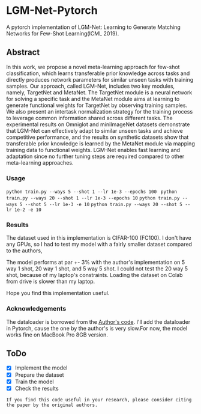 # LGM-Net-Pytorch
A pytorch implementation of LGM-Net: Learning to Generate Matching Networks for Few-Shot Learning(ICML 2019).


## Abstract

In this work, we propose a novel meta-learning approach for few-shot classification, which learns transferable prior knowledge across tasks and directly produces network parameters for similar unseen tasks with training samples. Our approach, called LGM-Net, includes two key modules, namely, TargetNet and MetaNet. The TargetNet module is a neural network for solving a specific task and the MetaNet module aims at learning to generate functional weights for TargetNet by observing training samples. We also present an intertask normalization strategy for the training process to leverage common information shared across different tasks. The experimental results on Omniglot and miniImageNet datasets demonstrate that LGM-Net can effectively adapt to similar unseen tasks and achieve competitive performance, and the results on synthetic datasets show that transferable prior knowledge is learned by the MetaNet module via mapping training data to functional weights. LGM-Net enables fast learning and adaptation since no further tuning steps are required compared to other meta-learning approaches.

### Usage

`python train.py --ways 5 --shot 1 --lr 1e-3 --epochs 100 `
`python train.py --ways 20 --shot 1 --lr 1e-3 --epochs 10`
`python train.py --ways 5 --shot 5 --lr 1e-3 -e 10`
`python train.py --ways 20 --shot 5 --lr 1e-2 -e 10`

### Results

The dataset used in this implementation is CIFAR-100 (FC100). I don't have any GPUs, so I had to test my model with a fairly smaller dataset compared to the authors, <br>

The model performs at par +- 3% with the author's implementation on 5 way 1 shot, 20 way 1 shot, and 5 way 5 shot. I could not test the 20 way 5 shot, because of my laptop's constraints. Loading the dataset on Colab from drive is slower than my laptop. <br>

Hope you find this implementation useful.

### Acknowledgements

The dataloader is borrowed from the [Author's code](https://github.com/likesiwell/LGM-Net/).
I'll add the dataloader in Pytorch, cause the one by the author's is very slow.For now, the model works fine on MacBook Pro 8GB version.

## ToDo
- [x] Implement the model
- [x] Prepare the dataset
- [x] Train the model
- [x] Check the results

```
If you find this code useful in your research, please consider citing the paper by the original authors.
```
